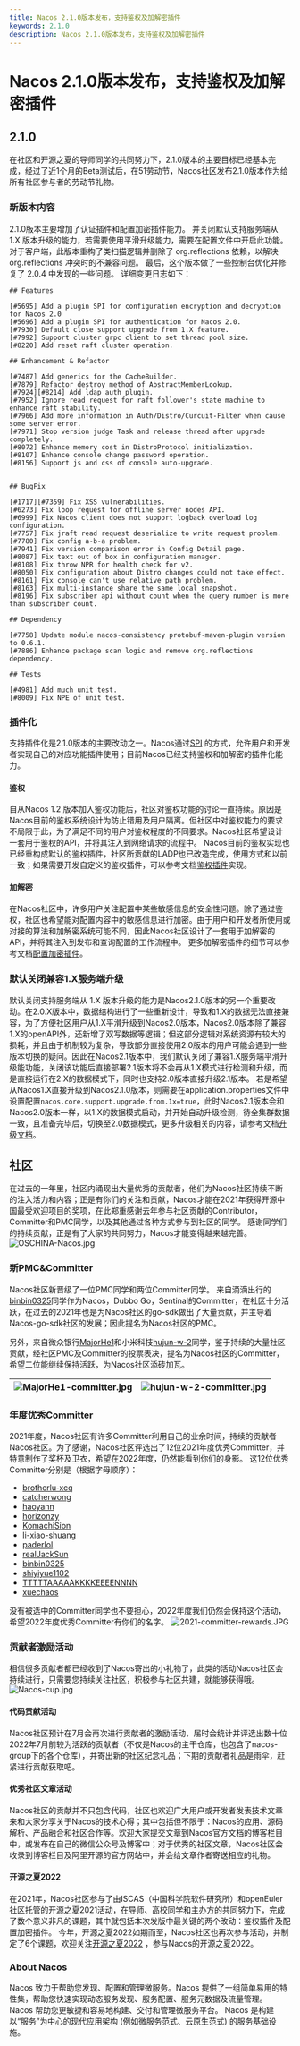 ```yaml
---
title: Nacos 2.1.0版本发布，支持鉴权及加解密插件
keywords: 2.1.0
description: Nacos 2.1.0版本发布，支持鉴权及加解密插件
---
```

# Nacos 2.1.0版本发布，支持鉴权及加解密插件
## 2.1.0
在社区和开源之夏的导师同学的共同努力下，2.1.0版本的主要目标已经基本完成，经过了近1个月的Beta测试后，在51劳动节，Nacos社区发布2.1.0版本作为给所有社区参与者的劳动节礼物。
### 新版本内容
2.1.0版本主要增加了认证插件和配置加密插件能力。 并关闭默认支持服务端从 1.X 版本升级的能力，若需要使用平滑升级能力，需要在配置文件中开启此功能。
对于客户端，此版本重构了类扫描逻辑并删除了 org.reflections 依赖，以解决 org.reflections 冲突时的不兼容问题。
最后，这个版本做了一些控制台优化并修复了 2.0.4 中发现的一些问题。
详细变更日志如下：
```
## Features

[#5695] Add a plugin SPI for configuration encryption and decryption for Nacos 2.0
[#5696] Add a plugin SPI for authentication for Nacos 2.0.
[#7930] Default close support upgrade from 1.X feature.
[#7992] Support cluster grpc client to set thread pool size.
[#8220] Add reset raft cluster operation.

## Enhancement & Refactor

[#7487] Add generics for the CacheBuilder.
[#7879] Refactor destroy method of AbstractMemberLookup.
[#7924][#8214] Add ldap auth plugin.
[#7952] Ignore read request for raft follower's state machine to enhance raft stability.
[#7966] Add more information in Auth/Distro/Curcuit-Filter when cause some server error.
[#7971] Stop version judge Task and release thread after upgrade completely.
[#8072] Enhance memory cost in DistroProtocol initialization.
[#8107] Enhance console change password operation.
[#8156] Support js and css of console auto-upgrade. 


## BugFix

[#1717][#7359] Fix XSS vulnerabilities.
[#6273] Fix loop request for offline server nodes API.
[#6999] Fix Nacos client does not support logback overload log configuration.
[#7757] Fix jraft read request deserialize to write request problem. 
[#7780] Fix config a-b-a problem.
[#7941] Fix version comparison error in Config Detail page.
[#8087] Fix text out of box in configuration manager.
[#8108] Fix throw NPR for health check for v2.
[#8050] Fix configuration about Distro changes could not take effect.
[#8161] Fix console can't use relative path problem.
[#8163] Fix multi-instance share the same local snapshot.
[#8196] Fix subscriber api without count when the query number is more than subscriber count.

## Dependency

[#7758] Update module nacos-consistency protobuf-maven-plugin version to 0.6.1.
[#7886] Enhance package scan logic and remove org.reflections dependency.

## Tests

[#4981] Add much unit test.
[#8009] Fix NPE of unit test. 
```
### 插件化
支持插件化是2.1.0版本的主要改动之一。Nacos通过[SPI](https://docs.oracle.com/javase/tutorial/sound/SPI-intro.html) 的方式，允许用户和开发者实现自己的对应功能插件使用；目前Nacos已经支持鉴权和加解密的插件化能力。
#### 鉴权
自从Nacos 1.2 版本加入鉴权功能后，社区对鉴权功能的讨论一直持续。原因是Nacos目前的鉴权系统设计为防止错用及用户隔离。但社区中对鉴权能力的要求不局限于此，为了满足不同的用户对鉴权程度的不同要求。Nacos社区希望设计一套用于鉴权的API，并将其注入到网络请求的流程中。 
Nacos目前的鉴权实现也已经重构成默认的鉴权插件，社区所贡献的LADP也已改造完成，使用方式和以前一致；如果需要开发自定义的鉴权插件，可以参考文档[鉴权插件](https://nacos.io/zh-cn/docs/auth-plugin.html)实现。
#### 加解密
在Nacos社区中，许多用户关注配置中某些敏感信息的安全性问题。除了通过鉴权，社区也希望能对配置内容中的敏感信息进行加密。由于用户和开发者所使用或对接的算法和加解密系统可能不同，因此Nacos社区设计了一套用于加解密的API，并将其注入到发布和查询配置的工作流程中。 更多加解密插件的细节可以参考文档[配置加密插件](https://nacos.io/zh-cn/docs/config-encryption.html)。
### 默认关闭兼容1.X服务端升级
默认关闭支持服务端从 1.X 版本升级的能力是Nacos2.1.0版本的另一个重要改动。在2.0.X版本中，数据结构进行了一些重新设计，导致和1.X的数据无法直接兼容，为了方便社区用户从1.X平滑升级到Nacos2.0版本，Nacos2.0版本除了兼容1.X的openAPI外，还新增了双写数据等逻辑；但这部分逻辑对系统资源有较大的损耗，并且由于机制较为复杂，导致部分直接使用2.0版本的用户可能会遇到一些版本切换的疑问。因此在Nacos2.1版本中，我们默认关闭了兼容1.X服务端平滑升级能功能，关闭该功能后直接部署2.1版本将不会再从1.X模式进行检测和升级，而是直接运行在2.X的数据模式下，同时也支持2.0版本直接升级2.1版本。
若是希望从Nacos1.X直接升级到Nacos2.1.0版本，则需要在application.properties文件中设置配置`nacos.core.support.upgrade.from.1x=true`，此时Nacos2.1版本会和Nacos2.0版本一样，以1.X的数据模式启动，并开始自动升级检测，待全集群数据一致，且准备完毕后，切换至2.0数据模式，更多升级相关的内容，请参考文档[升级文档](https://nacos.io/zh-cn/docs/2.0.0-upgrading.html)。
## 社区
在过去的一年里，社区内涌现出大量优秀的贡献者，他们为Nacos社区持续不断的注入活力和内容；正是有你们的关注和贡献，Nacos才能在2021年获得开源中国最受欢迎项目的奖项，在此郑重感谢去年参与社区贡献的Contributor，Committer和PMC同学，以及其他通过各种方式参与到社区的同学。
感谢同学们的持续贡献，正是有了大家的共同努力，Nacos才能变得越来越完善。
![OSCHINA-Nacos.jpg](/img/blog/2_1_0-release/OSCHINA-Nacos.jpg)
### 新PMC&Committer
Nacos社区新晋级了一位PMC同学和两位Committer同学。
来自滴滴出行的[binbin0325](https://github.com/binbin0325)同学作为Nacos，Dubbo Go，Sentinal的Committer，在社区十分活跃，在过去的2021年也是为Nacos社区的go-sdk做出了大量贡献，并主导着Nacos-go-sdk社区的发展；因此提名为Nacos社区的PMC。

另外，来自微众银行[MajorHe1](https://github.com/MajorHe1)和小米科技[hujun-w-2](https://github.com/hujun-w-2)同学，鉴于持续的大量社区贡献，经社区PMC及Committer的投票表决，提名为Nacos社区的Committer，希望二位能继续保持活跃，为Nacos社区添砖加瓦。

| ![MajorHe1-committer.jpg](/img/blog/2_1_0-release/MajorHe1-committer.jpg) | ![hujun-w-2-committer.jpg](/img/blog/2_1_0-release/hujun-w-2-committer.jpg) |
| --- | --- |

### 年度优秀Committer
2021年度，Nacos社区有许多Committer利用自己的业余时间，持续的贡献者Nacos社区。为了感谢，Nacos社区评选出了12位2021年度优秀Committer，并特意制作了奖杯及卫衣，希望在2022年度，仍然能看到你们的身影。
这12位优秀Committer分别是（根据字母顺序）：
- [brotherlu-xcq](https://github.com/brotherlu-xcq)
- [catcherwong](https://github.com/catcherwong)
- [haoyann](https://github.com/haoyann)
- [horizonzy](https://github.com/horizonzy)
- [KomachiSion](https://github.com/KomachiSion)
- [li-xiao-shuang](https://github.com/li-xiao-shuang)
- [paderlol](https://github.com/paderlol)
- [realJackSun](https://github.com/realJackSun)
- [binbin0325](https://github.com/binbin0325)
- [shiyiyue1102](https://github.com/shiyiyue1102)
- [TTTTTAAAAAKKKKEEEENNNN](https://github.com/TTTTTAAAAAKKKKEEEENNNN)
- [xuechaos](https://github.com/xuechaos)

没有被选中的Committer同学也不要担心，2022年度我们仍然会保持这个活动，希望2022年度优秀Committer有你们的名字。
![2021-committer-rewards.JPG](/img/blog/2_1_0-release/2021-committer-rewards.JPG)
### 贡献者激励活动
相信很多贡献者都已经收到了Nacos寄出的小礼物了，此类的活动Nacos社区会持续进行，只需要您持续关注社区，积极参与社区共建，就能够获得哦。
![Nacos-cup.jpg](/img/blog/2_1_0-release/Nacos-cup.jpg)
#### 代码贡献活动
Nacos社区预计在7月会再次进行贡献者的激励活动，届时会统计并评选出数十位2022年7月前较为活跃的贡献者（不仅是Nacos的主干仓库，也包含了nacos-group下的各个仓库），并寄出新的社区纪念礼品；下期的贡献者礼品是雨伞，赶紧进行贡献获取吧。
#### 优秀社区文章活动
Nacos社区的贡献并不只包含代码，社区也欢迎广大用户或开发者发表技术文章来和大家分享关于Nacos的技术心得；其中包括但不限于：Nacos的应用、源码解析、产品融合和社区合作等。欢迎大家提交文章到Nacos官方文档的博客栏目中，或发布在自己的微信公众号及博客中；对于优秀的社区文章，Nacos社区会收录到博客栏目及阿里开源的官方网站中，并会给文章作者寄送相应的礼物。
#### 开源之夏2022
在2021年，Nacos社区参与了由ISCAS（中国科学院软件研究所）和openEuler社区托管的开源之夏2021活动，在导师、高校同学和主办方的共同努力下，完成了数个意义非凡的课题，其中就包括本次发版中最关键的两个改动：鉴权插件及配置加密插件。
今年，开源之夏2022如期而至，Nacos社区也再次参与活动，并制定了6个课题，欢迎关注[开源之夏2022](https://summer-ospp.ac.cn/nacos.io) ，参与Nacos的开源之夏2022。
### About Nacos
Nacos 致力于帮助您发现、配置和管理微服务。Nacos 提供了一组简单易用的特性集，帮助您快速实现动态服务发现、服务配置、服务元数据及流量管理。
Nacos 帮助您更敏捷和容易地构建、交付和管理微服务平台。 Nacos 是构建以“服务”为中心的现代应用架构 (例如微服务范式、云原生范式) 的服务基础设施。
